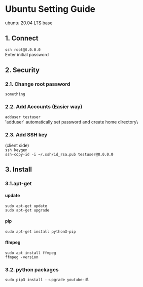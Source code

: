 # Ubuntu Setting Guide
ubuntu 20.04 LTS base

## 1. Connect
```ssh root@0.0.0.0```\
Enter initial password
## 2. Security
### 2.1. Change root password
```something```
### 2.2. Add Accounts (Easier way)
```adduser testuser```\
'adduser' automatically set password and create home directory\
### 2.3. Add SSH key
(client side)\
```ssh keygen```\
```ssh-copy-id -i ~/.ssh/id_rsa.pub testuser@0.0.0.0```

## 3. Install
### 3.1.apt-get
#### update
```sudo apt-get update```\
```sudo apt-get upgrade```
#### pip
```sudo apt-get install python3-pip```
#### ffmpeg
```sudo apt install ffmpeg```\
```ffmpeg -version```
### 3.2. python packages
```sudo pip3 install --upgrade youtube-dl```






